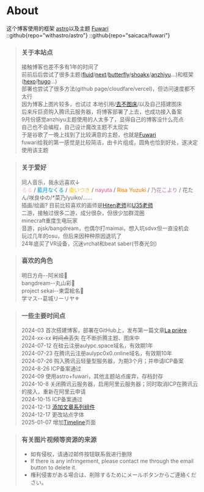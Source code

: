 # About
这个博客使用的框架 [astro](https://github.com/withastro/astro)以及主题 [Fuwari](https://github.com/saicaca/fuwari)  
::github{repo="withastro/astro"}
::github{repo="saicaca/fuwari"}

> ### 关于本站点
> 接触博客也差不多有1年的时间了  
> 前前后后尝试了很多主题([fluid](https://github.com/fluid-dev/hexo-theme-fluid)/[next](https://github.com/next-theme/hexo-theme-next)/[butterfly](https://github.com/jerryc127/hexo-theme-butterfly)/[shoakx](https://github.com/theme-shoka-x/hexo-theme-shokaX)/[anzhiyu](https://github.com/anzhiyu-c/hexo-theme-anzhiyu)...)和框架([hexo](https://github.com/hexojs/hexo)/[hugo](https://github.com/gohugoio/hugo)...)  
> 部署也尝试了很多方法(github page/cloudfare/vercel)，但访问速度都不太行  
> 因为博客上图片较多，也试过 本地引用/[去不图床](https://7bu.top/)/以及自己搭建图床  
> 后来斥巨资购入腾讯云服务器，将博客部署了上去，也成功接入备案  
> 9月份感觉anzhiyu主题使用的人太多了，显得自己的博客没什么亮点  
> 自己也不会编程，自己设计魔改主题不太现实  
> 于是谷歌了一晚上找到了比较满意的主题，也就是[Fuwari](https://github.com/saicaca/fuwari)  
> fuwari给我的第一感觉是比较简洁，由卡片组成，圆角也恰到好处，遂决定使用该主题  
<!--
> ### 关于我
> 目前是一名社畜，in 南京  
> 在网上冲浪一般用``AULyPc``这个CN(code name)  
> 名字的由来是由三个天文单位组成的  
> 分别是``AU``[Astronomical unit,曾以地球与太阳的平均距离定义]；``Ly``[light year,光年]；``Pc``[parsec,秒差距]  
> 起初还用下划线连接``AU_Ly_Pc``，但后来为了方便有时会去掉下划线  
> 
> 但要说到用的时间最久的名字的话  
> 应该是``星の在り処``  
> 是一首歌的名字，翻译过来的话叫做``星之所在``  
> 是Falcom制作的游戏《英雄传说 空之轨迹FC》的片尾曲，在FC结束之前它只是一首口琴独奏的轻音乐  
> 当时是因为知道了这首歌，才成为我入坑口琴的契机  
> 所以就一直用到现在，但口琴早已退坑  
> 自己最喜欢的``天狼星scx48``，也卖给了别人  
> <td><img src="https://raw.githubusercontent.com/AULyPc1/aulypc_fuwari_blog/main/picture/mypic/data/system/scx48.jpg" border=0 width=200 height=""></td>

> 
> 大学时进入同人音乐这个坑x，后面一起参加过几次live以及线下团建活动  
> 和许多同好见面，为了方便称呼又用了``spy``这个代号  
> 由来很简单，是我真实名字的首字母组合，很巧合(ba爱丽丝:"wc，盒!")  
> 
> 后来因为我头像一直是[阿米娅](https://zh.moegirl.org.cn/zh-hans/%E9%98%BF%E7%B1%B3%E5%A8%85)这个角色  
> 所以直接以我头像的角色，以`` 兔兔 ``来称呼我了  
-->
> ### 关于爱好
> 同人音乐，我永远喜欢↓  
> <span  style="color:#eebbcb; "> るる </span>/
<span  style="color:#0094c8; "> 藍月なくる </span>/
<span  style="color:#f7c114; "> 棗いつき </span>/
<span  style="color:#e95295; "> nayuta </span>/
<span  style="color:#ee7800; "> Risa Yuzuki </span>/
<span  style="color:#a779a0; "> 乃花こより </span>/
花たん/咲良ゆの/*菜乃/yuiko/......  
> 插画/绘画? 目前比较喜欢的画师是[Hiten老师](https://twitter.com/HitenKei)和[U35老师](https://twitter.com/umiko35)  
> 二游，接触过很多二游，成分很杂，但很少加群混圈  
> minecraft重度生电玩家  
> 音游，pjsk/bangdream，也偶尔打maimai，想入坑sdvx但一直没机会  
> 玩过几年的osu，但后来因种种原因退坑了  
> 24年底买了VR设备，沉迷vrchat和beat saber(节奏光剑)  

> ### 喜欢的角色
> 明日方舟--阿米娅🐰  
> bangdream--丸山彩🌸  
> project sekai--東雲絵名🎨  
> 学マス--葛城リーリヤ⚜️  

> ### 一些主要时间点
> 2024-03 首次搭建博客，部署在GitHub上，发布第一篇文章[La prière](blog.aulypc0x0.online/La_priere)  
> 2024-xx-xx ~~时间点丢失~~ 在不断折腾主题、图床中  
> 2024-07-12 在硅云注册aulypc.space域名，有效期1年  
> 2024-07-23 在腾讯云注册aulypc0x0.online域名，有效期10年  
> 2024-07-26 购入腾讯云轻量型服务器，为期3个月；并申请ICP备案  
> 2024-8-26 ICP备案通过  
> 2024-09 使用astro+fuwari，其他主题站点废弃，存档封存  
> 2024-10-8 关闭腾讯云服务器，启用阿里云服务器；同时取消ICP在腾讯云的接入，重新在阿里云申请  
> 2024-10-15 ICP备案通过  
> 2024-12-13 [添加文章系列组件](https://ikamusume7.org/posts/%E5%89%8D%E7%AB%AF/%E5%9C%A8%E5%8D%9A%E5%AE%A2%E4%B8%AD%E6%B7%BB%E5%8A%A0%E7%B3%BB%E5%88%97%E6%A0%8F/)  <!-- https://github.com/ikamusume7 -->  
> 2024-12-17 更改站点字体  
> 2025-01-07 增加[Timeline](https://timeline.aulypc0x0.online/)页面  

> ### 有关图片视频等资源的来源
> - 如有侵权，请通过邮件按钮联系我进行删除
> - If there is any infringement, please contact me through the email button to delete it.
> - 権利侵害がある場合は、削除するためにメールボタンからご連絡ください。
<!-- > - (banner)[葛城リーリヤ](https://www.youtube.com/watch?v=X56QfFhKXEU) by [へちま[twitter]](https://x.com/hechima10040)
> - (头像/avatar)[Amiya](https://x.com/sia_Job00/status/1224709687179956228) by [sia/しあ[twitter]](https://x.com/sia_Job00) [sia/しあ[pixiv]](https://www.pixiv.net/users/35950308)-->